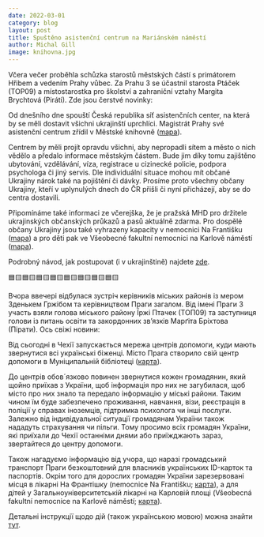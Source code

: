 ```yaml
---
date: 2022-03-01
category: blog
layout: post
title: Spuštěno asistenční centrum na Mariánském náměstí
author: Michal Gill
image: knihovna.jpg
---
```


Včera večer proběhla schůzka starostů městských částí s primátorem Hřibem a vedením Prahy vůbec. Za Prahu 3 se účastnil starosta Ptáček (TOP09) a místostarostka pro školství a zahraniční vztahy Margita Brychtová (Piráti). Zde jsou čerstvé novinky:

Od dnešního dne spouští Česká republika síť asistenčních center, na která by se měli dostavit všichni ukrajinští uprchlíci. Magistrát Prahy své asistenční centrum zřídil v Městské knihovně ([mapa](https://tinyurl.com/4taes3ud)).

Centrem by měli projít opravdu všichni, aby nepropadli sítem a město o nich vědělo a předalo informace městským částem. Bude jim díky tomu zajištěno ubytování, vzdělávání, víza, registrace u cizinecké policie, podpora psychologa či jiný servis. Dle individuální situace mohou mít občané Ukrajiny nárok také na pojištění či dávky. Prosíme proto všechny občany Ukrajiny, kteří v uplynulých dnech do ČR přišli či nyní přicházejí, aby se do centra dostavili.

Připomínáme také informaci ze včerejška, že je pražská MHD pro držitele ukrajinských občanských průkazů a pasů aktuálně zdarma. Pro dospělé občany Ukrajiny jsou také vyhrazeny kapacity v nemocnici Na Františku ([mapa](https://tinyurl.com/yjv9k78b)) a pro děti pak ve Všeobecné fakultní nemocnici na Karlově náměstí ([mapa](https://tinyurl.com/7exyadjr)).

Podrobný návod, jak postupovat (i v ukrajinštině) najdete [zde](https://zpravy.aktualne.cz/domaci/navod-pro-ukrajince-do-ceska-mohou-jen-s-pasem-vse-vyridi-az/r~50214e04960d11ecb13cac1f6b220ee8/).

🟦🟨🟦🟨🟦🟨🟦🟨🟦🟨🟦🟨🟦🟨🟦🟨

Вчора ввечері відбулася зустріч керівників міських районів із мером Зденькем Гржібом та керівництвом Праги загалом. Від імені Праги 3 участь взяли голова міського району Їржі Птачек (ТОП09) та заступниця голови із питань освіти та закордонних зв’язків Марґіта Бріхтова (Пірати). Ось свіжі новини:

Від сьогодні в Чехії запускається мережа центрів допомоги, куди мають звернутися всі українські біженці. Місто Прага створило свій центр допомоги в Муніципальній бібліотеці ([карта](https://tinyurl.com/4taes3ud)).

До центрів обов´язково повинен звернутися кожен громадянин, який щойно приїхав з України, щоб інформація про них не загубилася, щоб місто про них знало та передало інформацію у міські райони. Таким чином їм буде забезпечено проживання, навчання, візи, реєстрація в поліції у справах іноземців, підтримка психолога чи інші послуги. Залежно від індивідуальної ситуації громадянам України також нададуть страхування чи пільги. Тому просимо всіх громадян України, які приїхали до Чехії останніми днями або приїжджають зараз, звертайтеся до центру допомоги.

Також нагадуємо інформацію від учора, що наразі громадський транспорт Праги безкоштовний для власників українських ID-карток та паспортів. Окрім того для дорослих громадян України зарезервовані місця в лікарні На Франтішку (nemocnice Na Františku; [карта](https://tinyurl.com/yjv9k78b)), а для дітей у Загальноуніверситетській лікарні на Карловій площі (Všeobecná fakultní nemocnice na Karlově náměstí; [карта](https://tinyurl.com/7exyadjr)).

Детальні інструкції щодо дій (також українською мовою) можна знайти [тут](https://zpravy.aktualne.cz/domaci/navod-pro-ukrajince-do-ceska-mohou-jen-s-pasem-vse-vyridi-az/r~50214e04960d11ecb13cac1f6b220ee8/).


